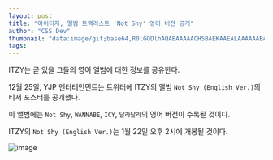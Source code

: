 ```yaml
---
layout: post
title: "아이티지, 앨범 트랙리스트 'Not Shy' 영어 버전 공개"
author: "CSS Dev"
thumbnail: "data:image/gif;base64,R0lGODlhAQABAAAAACH5BAEKAAEALAAAAAABAAEAAAICTAEAOw=="
tags: 
---
```



ITZY는 곧 있을 그들의 영어 앨범에 대한 정보를 공유한다.

12월 25일, YJP 엔터테인먼트는 트위터에 ITZY의 앨범 `Not Shy (English Ver.)`의 티저 포스터를 공개했다.

이 앨범에는 `Not Shy`, `WANNABE`, `ICY`, `달라달라`의 영어 버전이 수록될 것이다.

ITZY의 `Not Shy (English Ver.)`는 1월 22일 오후 2시에 개봉될 것이다.

![image](https://kpopchingu.com/wp-content/uploads/2020/12/68.png)